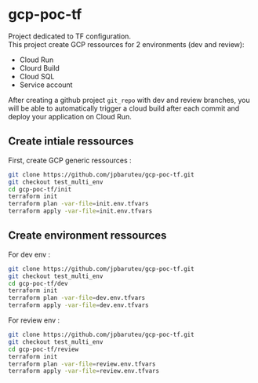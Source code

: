 # gcp-poc-tf

Project dedicated to TF configuration.  
This project create GCP ressources for 2 environments (dev and review):
- Cloud Run
- Clourd Build
- Cloud SQL
- Service account

After creating a github project `git_repo` with dev and review branches, you will be able to automatically trigger a cloud build after each commit and deploy your application on Cloud Run.

## Create intiale ressources

First, create GCP generic ressources :

```bash
git clone https://github.com/jpbaruteu/gcp-poc-tf.git
git checkout test_multi_env
cd gcp-poc-tf/init
terraform init
terraform plan -var-file=init.env.tfvars
terraform apply -var-file=init.env.tfvars
```

## Create environment ressources

For dev env :

```bash
git clone https://github.com/jpbaruteu/gcp-poc-tf.git
git checkout test_multi_env
cd gcp-poc-tf/dev
terraform init
terraform plan -var-file=dev.env.tfvars
terraform apply -var-file=dev.env.tfvars
```

For review env :

```bash
git clone https://github.com/jpbaruteu/gcp-poc-tf.git
git checkout test_multi_env
cd gcp-poc-tf/review
terraform init
terraform plan -var-file=review.env.tfvars
terraform apply -var-file=review.env.tfvars
```
